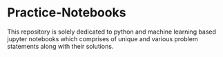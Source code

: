 # Practice-Notebooks
This repository is solely dedicated to python and machine learning based jupyter notebooks which comprises of unique and various problem statements along with their solutions.
